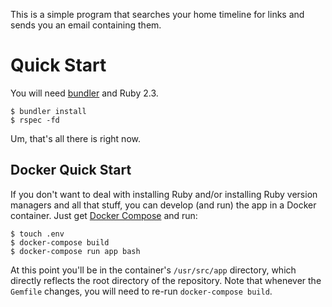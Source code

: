 This is a simple program that searches your home timeline for links
and sends you an email containing them.

# Quick Start

You will need [bundler][] and Ruby 2.3.

```
$ bundler install
$ rspec -fd
```

Um, that's all there is right now.

## Docker Quick Start

If you don't want to deal with installing Ruby and/or installing Ruby
version managers and all that stuff, you can develop (and run) the
app in a Docker container. Just get [Docker Compose][] and run:

```terminal
$ touch .env
$ docker-compose build
$ docker-compose run app bash
```

At this point you'll be in the container's `/usr/src/app` directory,
which directly reflects the root directory of the repository. Note that
whenever the `Gemfile` changes, you will need to re-run
`docker-compose build`.

[bundler]: http://bundler.io/
[Docker Compose]: https://docs.docker.com/compose/install/

